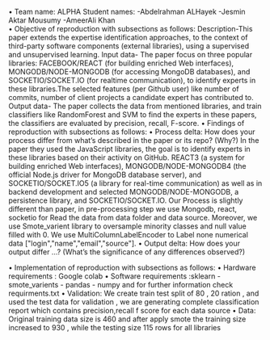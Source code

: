 • Team name: ALPHA
Student names:
-Abdelrahman ALHayek
-Jesmin Aktar Mousumy
-AmeerAli Khan    
• Objective of reproduction with subsections as follows:
Description-This paper extends the expertise identification approaches, to the context of third-party software components (external libraries), using a supervised and unsupervised learning.
Input data- The paper focus on three popular libraries: FACEBOOK/REACT (for building enriched Web interfaces), MONGODB/NODE-MONGODB (for accessing MongoDB databases), and SOCKETIO/SOCKET.IO (for realtime communication), to identify experts in these libraries.The selected features (per Github user) like number of commits, number of client projects a candidate expert has contributed to.
Output data- The paper collects the data from mentioned libraries, and train classifiers like RandomForest and SVM to find the experts in these papers, the classifiers are evaluated by precision, recall, F-score.
• Findings of reproduction with subsections as follows:
• Process delta: How does your process differ from what’s described in the paper or its repo? (Why?)
In the paper they used the JavaScript libraries, the goal is to identify experts in these libraries based on their activity on GitHub.  REACT3 (a system for building enriched
Web interfaces), MONGODB/NODE-MONGODB4 (the official Node.js driver for MongoDB database server), and SOCKETIO/SOCKET.IO5 (a library for real-time communication) as well as in backend development and selected MONGODB/NODE-MONGODB, a persistence library, and SOCKETIO/SOCKET.IO. Our Process is slightly different than paper, in pre-processing step we use Mongodb, react, socketio for Read the data from data folder and data source. Moreover, we use Smote_varient library to oversample minority classes and null value filled with 0. We use MultiColumnLabelEncoder to Label none numerical data ["login","name","email","source"].
• Output delta: How does your output differ …? (What’s the significance of any differences observed?)

• Implementation of reproduction with subsections as follows:
• Hardware requirements : Google colab 
• Software requirements :sklearn - smote_varients - pandas - numpy and for further information check requirments.txt
• Validation: We create train test split of 80 , 20 ration , and used the test data for validation , we are generating complete classification report which contains precision,recall
f score for each data source 
• Data: Original training data size is 460 and after apply smote the training size increased to 930 , while the testing size 115 rows for all libraries 